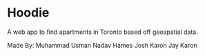 # Hoodie
A web app to find apartments in Toronto based off geospatial data.

Made By:
Muhammad Usman
Nadav Hames
Josh Karon
Jay Karon
